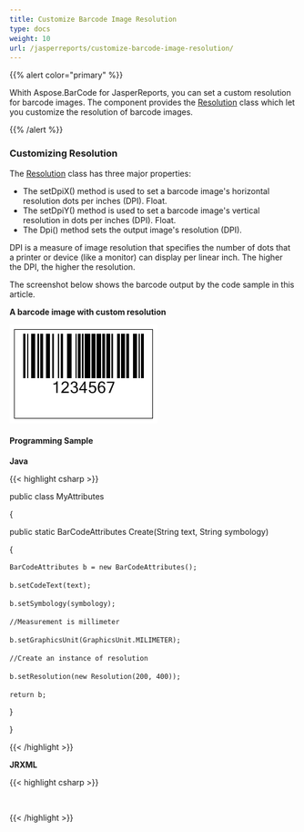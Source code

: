 ```yaml
---
title: Customize Barcode Image Resolution
type: docs
weight: 10
url: /jasperreports/customize-barcode-image-resolution/
---
```


{{% alert color="primary" %}} 

Whith Aspose.BarCode for JasperReports, you can set a custom resolution for barcode images. The component provides the [Resolution]() class which let you customize the resolution of barcode images.

{{% /alert %}} 
### **Customizing Resolution**
The [Resolution]() class has three major properties: 

- The setDpiX() method is used to set a barcode image's horizontal resolution dots per inches (DPI). Float.
- The setDpiY() method is used to set a barcode image's vertical resolution in dots per inches (DPI). Float.
- The Dpi() method sets the output image's resolution (DPI).

DPI is a measure of image resolution that specifies the number of dots that a printer or device (like a monitor) can display per linear inch. The higher the DPI, the higher the resolution. 

The screenshot below shows the barcode output by the code sample in this article. 

**A barcode image with custom resolution** 

![todo:image_alt_text](customize-barcode-image-resolution_1.png)
#### **Programming Sample**
**Java**

{{< highlight csharp >}}

 public class MyAttributes

{

  public static BarCodeAttributes Create(String text, String symbology)

  {

    BarCodeAttributes b = new BarCodeAttributes();

    b.setCodeText(text);

    b.setSymbology(symbology);

    //Measurement is millimeter

    b.setGraphicsUnit(GraphicsUnit.MILIMETER);

    //Create an instance of resolution

    b.setResolution(new Resolution(200, 400));

    return b;

  }

}



{{< /highlight >}}

**JRXML**

{{< highlight csharp >}}

 <image hAlign="Center">

<reportElement x="0" y="600" width="500" height="250" />        

<imageExpression class="net.sf.jasperreports.engine.JRRenderable">

  <![CDATA[new com.aspose.barcode.jr.BarCodeRenderer(MyAttributes.Create(

   "12345678", "Code128")

  )]]>

</imageExpression>

</image>



{{< /highlight >}}
